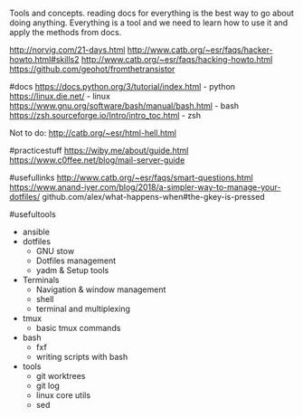 Tools and concepts.
reading docs for everything is the best way to go about doing anything.
Everything is a tool and we need to learn how to use it and apply the methods from docs.

http://norvig.com/21-days.html
http://www.catb.org/~esr/faqs/hacker-howto.html#skills2
http://www.catb.org/~esr/faqs/hacking-howto.html
https://github.com/geohot/fromthetransistor

#docs
https://docs.python.org/3/tutorial/index.html - python
https://linux.die.net/ - linux
https://www.gnu.org/software/bash/manual/bash.html - bash
https://zsh.sourceforge.io/Intro/intro_toc.html - zsh

Not to do:
http://catb.org/~esr/html-hell.html

#practicestuff
https://wiby.me/about/guide.html
https://www.c0ffee.net/blog/mail-server-guide

#usefullinks
http://www.catb.org/~esr/faqs/smart-questions.html
https://www.anand-iyer.com/blog/2018/a-simpler-way-to-manage-your-dotfiles/
github.com/alex/what-happens-when#the-gkey-is-pressed

#usefultools
- ansible
- dotfiles
	- GNU stow
	- Dotfiles management
	- yadm & Setup tools
- Terminals
	- Navigation & window management
	- shell
	- terminal and multiplexing
- tmux
	- basic tmux commands
- bash
	- fxf
	- writing scripts with bash
- tools
	- git worktrees
	- git log
	- linux core utils
	- sed